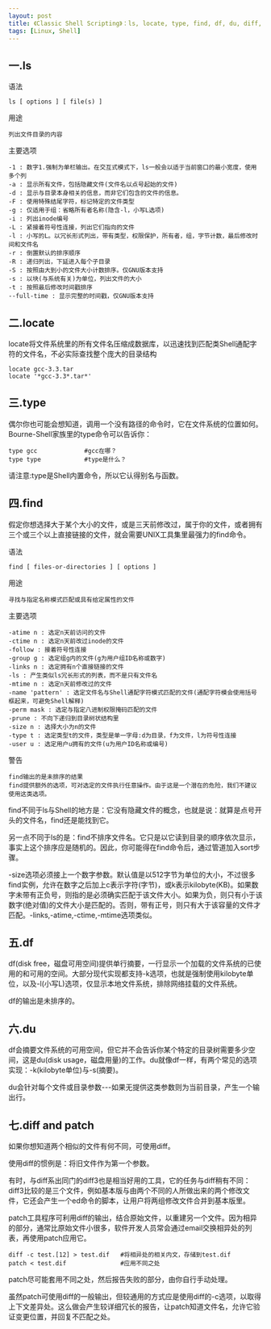 ```yaml
---
layout: post
title: 《Classic Shell Scripting》：ls, locate, type, find, df, du, diff, patch
tags: [Linux, Shell]
---
```


一.ls
---------

语法

    ls [ options ] [ file(s) ]

用途

    列出文件目录的内容

主要选项

    -1 : 数字1.强制为单栏输出。在交互式模式下，ls一般会以适于当前窗口的最小宽度，使用多个列
    -a : 显示所有文件，包括隐藏文件(文件名以点号起始的文件)
    -d : 显示与目录本身相关的信息，而非它们包含的文件的信息。
    -F : 使用特殊结尾字符，标记特定的文件类型
    -g : 仅适用于组：省略所有者名称(隐含-l，小写L选项)
    -i : 列出inode编号
    -L : 紧接着符号性连接，列出它们指向的文件
    -l : 小写的L。以冗长形式列出，带有类型，权限保护，所有者，组，字节计数，最后修改时间和文件名
    -r : 倒置默认的排序顺序
    -R : 递归列出，下延进入每个子目录
    -S : 按照由大到小的文件大小计数排序。仅GNU版本支持
    -s : 以块(与系统有关)为单位，列出文件的大小
    -t : 按照最后修改时间戳排序
    --full-time : 显示完整的时间戳，仅GNU版本支持

二.locate
-------------

locate将文件系统里的所有文件名压缩成数据库，以迅速找到匹配类Shell通配字符的文件名，不必实际查找整个庞大的目录结构

    locate gcc-3.3.tar
    locate '*gcc-3.3*.tar*'

三.type
---------

偶尔你也可能会想知道，调用一个没有路径的命令时，它在文件系统的位置如何。Bourne-Shell家族里的type命令可以告诉你：

    type gcc             #gcc在哪？
    type type            #type是什么？

请注意:type是Shell内置命令，所以它认得别名与函数。

四.find
---------

假定你想选择大于某个大小的文件，或是三天前修改过，属于你的文件，或者拥有三个或三个以上直接链接的文件，就会需要UNIX工具集里最强力的find命令。

语法

    find [ files-or-directories ] [ options ]

用途

    寻找与指定名称模式匹配或具有给定属性的文件

主要选项

    -atime n : 选定n天前访问的文件
    -ctime n : 选定n天前改过inode的文件
    -follow : 接着符号性连接
    -group g : 选定组g内的文件(g为用户组ID名称或数字)
    -links n : 选定拥有n个直接链接的文件
    -ls : 产生类似ls冗长形式的列表，而不是只有文件名
    -mtime n : 选定n天前修改过的文件
    -name 'pattern' : 选定文件名与Shell通配字符模式匹配的文件(通配字符模会使用括号框起来，可避免Shell解释)
    -perm mask : 选定与指定八进制权限掩码匹配的文件
    -prune : 不向下递归到目录树状结构里
    -size n : 选择大小为n的文件
    -type t : 选定类型t的文件，类型是单一字母:d为目录，f为文件，l为符号性连接
    -user u : 选定用户u拥有的文件(u为用户ID名称或编号)

警告

    find输出的是未排序的结果
    find提供额外的选项，可对选定的文件执行任意操作。由于这是一个潜在的危险，我们不建议使用这类选项。

find不同于ls与Shell的地方是：它没有隐藏文件的概念，也就是说：就算是点号开头的文件名，find还是能找到它。

另一点不同于ls的是：find不排序文件名。它只是以它读到目录的顺序依次显示，事实上这个排序应是随机的。因此，你可能得在find命令后，通过管道加入sort步骤。

-size选项必须接上一个数字参数。默认值是以512字节为单位的大小，不过很多find实例，允许在数字之后加上c表示字符(字节)，或k表示kilobyte(KB)。如果数字未带有正负号，则指的是必须确实匹配于该文件大小。如果为负，则只有小于该数字(绝对值)的文件大小是匹配的。否则，带有正号，则只有大于该容量的文件才匹配。-links,-atime,-ctime,-mtime选项类似。

五.df
----------

df(disk free，磁盘可用空间)提供单行摘要，一行显示一个加载的文件系统的已使用的和可用的空间。大部分现代实现都支持-k选项，也就是强制使用kilobyte单位，以及-l(小写L)选项，仅显示本地文件系统，排除网络挂载的文件系统。

df的输出是未排序的。

六.du
---------

df会摘要文件系统的可用空间，但它并不会告诉你某个特定的目录树需要多少空间，这是du(disk usage，磁盘用量)的工作。du就像df一样，有两个常见的选项实现：-k(kilobyte单位)与-s(摘要)。

du会针对每个文件或目录参数---如果无提供这类参数则为当前目录，产生一个输出行。

七.diff and patch
------------------------

如果你想知道两个相似的文件有何不同，可使用diff。

使用diff的惯例是：将旧文件作为第一个参数。

有时，与diff系出同门的diff3也是相当好用的工具，它的任务与diff稍有不同：diff3比较的是三个文件，例如基本版与由两个不同的人所做出来的两个修改文件，它还会产生一个ed命令的脚本，让用户将两组修改文件合并到基本版里。

patch工具程序可利用diff的输出，结合原始文件，以重建另一个文件。因为相异的部分，通常比原始文件小很多，软件开发人员常会通过email交换相异处的列表，再使用patch应用它。

    diff -c test.[12] > test.dif   #将相异处的相关内文，存储到test.dif
    patch < test.dif               #应用不同之处

patch尽可能套用不同之处，然后报告失败的部分，由你自行手动处理。

虽然patch可使用diff的一般输出，但较通用的方式应是使用diff的-c选项，以取得上下文差异处。这么做会产生较详细冗长的报告，让patch知道文件名，允许它验证变更位置，并回复不匹配之处。
